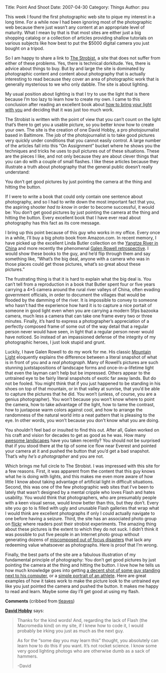 Title: Point And Shoot
Date: 2007-04-30
Category: Things
Author: psu

<p>This week I found the first photographic web site to pique my interest in a long time. For a while now I had been ignoring most of the photographic web because there just wasn&#8217;t any content at an appropriate level of maturity. What I mean by that is that most sites are either just a big shopping catalog or a collection of articles providing shallow tutorials on various subjects like how best to put the $5000 digital camera you just bought on a tripod.</p>
<p>So I am happy to share a link to <a href="http://www.strobist.com/">The Strobist</a>, a site that does not suffer from either of these problems. Yes, there is technical dorkitude. Yes, there is advice about things to buy. But by and large the site is dominated by photographic content and content about photography that is actually interesting to read because they cover an area of photographic work that is generally mysterious to we who only dabble. The site is about lighting.<br />
<span id="more-834"></span><a></a></p>
<p>My usual position about lighting is that I try to use the light that is there because I&#8217;m too lazy to learn how to create my own. I came to this conclusion after reading an excellent book about <a href="http://www.amazon.com/Secrets-Lighting-Location-Photographers-Professional/dp/0817458239/">how to bring your light with you</a> and deciding that it was just too much work.</p>
<p>The Strobist is written with the point of view that you can&#8217;t count on the light that&#8217;s there to get you a usable picture, so you better know how to create your own. The site is the creation of one David Hobby, a pro photojournalist based in Baltimore. The job of the photojournalist is to take good pictures very quickly under conditions that you cannot easily control. A large number of the articles fall into this &#8220;On Assignment&#8221; bucket where he shows you the techniques and tricks he uses to pull pictures out of these situations. These are the pieces I like, and not only because they are about clever things that you can do with a couple of small flashes. I like these articles because they illustrate a truth about photography that the general public doesn&#8217;t really understand:</p>
<p>You don&#8217;t get good pictures by just pointing the camera at the thing and hitting the button.</p>
<p>If I were to write a book that could only contain one sentence about photography, and so I had to write down the most important fact that you, the aspiring shooter <em>had to know</em> in order to become successful, it would be: You don&#8217;t get good pictures by just pointing the camera at the thing and hitting the button. Every excellent book that I have ever read about photography has this fact as its core message.</p>
<p>I bring up this point because of this guy who works in my office. Every once in a while, I&#8217;ll buy a big photo book from Amazon.com. In recent memory, I have picked up the excellent Linda Butler collection on the <a href="http://www.amazon.com/Yangtze-Remembered-River-Beneath-Lake/dp/0804747547">Yangtze River in China</a> and more recently the phenomenal <a href="http://www.amazon.com/Galen-Rowell-Retrospective/dp/1578051150">Galen Rowell retrospective</a>. I would show these books to the guy, and he&#8217;d flip through them and say something like, &#8220;What&#8217;s the big deal, anyone with a camera who was in those places could get those pictures, what&#8217;s so great about these pictures.&#8221;</p>
<p>The frustrating thing is that it is hard to explain what the big deal is. You can&#8217;t tell from a reproduction in a book that Butler spent four or five years carrying a 4&#215;5 camera around the rural river valleys of China, often evading government officials, in order to document the villages that would be flooded by the damming of the river. It is impossible to convey to someone who hasn&#8217;t had the experience how hard it is to capture a nice portait of someone in good light even when you are carrying a modern 5fps bazooka camera, much less a camera that can take one frame every two or three minutes. Finally, it&#8217;s hard to express a photographer&#8217;s appreciation of a perfectly composed frame of some out of the way detail that a regular person never would have seen, in light that a regular person never would have noticed. So instead of an impassioned defense of the integrity of my photographic heroes, I just look stupid and grunt.</p>
<p>Luckily, I have Galen Rowell to do my work for me. His classic <a href="http://www.amazon.com/Mountain-Light-Search-Dynamic-Landscape/dp/087156761X/">Mountain Light</a> eloquently explains the difference between a literal snapshot of what is in front of you and a <em>real photograph</em>. Many of Rowell&#8217;s pictures are such stunning juxtstapositions of landscape forms and once-in-a-lifetime light that even the layman can&#8217;t help but be impressed. Others appear to the untrained eye to be fairly literal snapshots of exotic far away lands. But do not be fooled. You might think that if you just happened to be standing in his shoes on top of that mountain, or in that valley at sunrise, that you&#8217;d be able to capture the pictures that he did. You won&#8217;t (unless, of course, you are a genius photographer). You won&#8217;t because you won&#8217;t know where to point the camera, how to take advantage of the light, how to tame the contrast, how to juxtapose warm colors against cool, and how to arrange the randomness of the natural world into a neat pattern that is pleasing to the eye. In other words, you won&#8217;t because you don&#8217;t know what you are doing.</p>
<p>You shouldn&#8217;t feel bad or insulted to find this out. After all, Galen worked on his craft and vision for decades to get as good as he was. How many <a href="http://kvdpsu.org/img/mesa-2002.jpg">awesome landscapes</a> have you taken recently? You should not be surprised that if you stood there at the tip of some ice flow near Everest and pointed your camera at it and pushed the button that you&#8217;d get a bad snapshot. That&#8217;s why <em>he&#8217;s a photographer</em> and you are not.</p>
<p>Which brings me full circle to The Strobist. I was impressed with this site for a few reasons. First, it was apparent from the content that this guy knows what he is doing with lights, and this makes me even more aware of how little I know about taking advantage of artificial light in difficult situations. Second, this was one of the few photographic web sites that I&#8217;ve been to lately that wasn&#8217;t designed by a mental cripple who loves Flash and hates usability. You would think that photographers, who are presumably people with a keen visual sense, would know better than this, but they don&#8217;t. Every site you go to is filled with ugly and unusable Flash galleries that wrap what I would think are excellent photographs if only I could actually navigate to one before having a seizure. Third, the site has an associated photo group on <a href="#">flickr</a> where readers post their strobist experiments. The amazing thing about these pictures is the extent to which they do not suck. I didn&#8217;t think it was possible to put five people in an Internet photo group without generating dozens of <a href="http://www.photo.net/bboard/q-and-a-fetch-msg?msg_id=00KnJa">miscomposed out of focus disasters</a> that lack any redeeming value whatsoever as photographs. Here is proof that I&#8217;m wrong.</p>
<p>Finally, the best parts of the site are a fabulous illustration of my fundamental principle of photography: You don&#8217;t get good pictures by just pointing the camera at the thing and hitting the button. I love how he tells us how much knowledge goes into getting <a href="http://strobist.blogspot.com/2007/04/on-assignment-hero-fan.html#links">a decent shot of some guy standing next to his computer</a>, or a <a href="http://strobist.blogspot.com/2006/05/on-assignment-womens-lacrosse-cover.html">simple portrait of an athlete</a>. Here are great examples of how it takes work to make the picture look to the untrained eye like you just pointed the camera and pushed the button. It makes me happy to read and learn. Maybe some day I&#8217;ll get good at using my flash.</p>

<b>Comments</b> (cribbed from <a href="http://tleaves.com/wp-archive/2007/04/30/point-and-shoot/index.html">tleaves</a>)

<b><a href='http://www.strobist.blogspot.com/' rel='external nofollow' class='url'>David Hobby</a></b> <span class="says">says:</span>

<blockquote>
<p>Thanks for the kind words! And, regarding the lack of Flash (the Macromedia kind) on my site, if I knew how to code it, I would probably be irking you just as much as the next guy.</p>

<p>As for the &#8220;some day you may learn this&#8221; thought, you absolutely can learn how to do this if you want. It&#8217;s not rocket science. I know some very good lighting photogs who are otherwise dumb as a sack of hammers.</p>
<p>-David</p>
</blockquote>